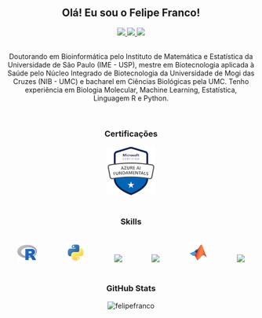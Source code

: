 <h2 align="center">
    Olá! Eu sou o Felipe Franco! 
</h2>

<div align="center">
    <a href="https://www.linkedin.com/in/felipe-franco-19587211a/" >
        <img src="https://img.shields.io/badge/LinkedIn-%230077B5.svg?&style=for-the-badge&logo=linkedin&logoColor=white" />
    </a>
    <a href="https://www.researchgate.net/profile/Felipe-Franco-5" >
        <img  src="https://img.shields.io/badge/ResearchGate-74aa9c.svg?&style=for-the-badge&logo=researchgate&logoColor=white" />
    </a>
    <a href="http://lattes.cnpq.br/1120115703751866" >
        <img src="https://img.shields.io/badge/Lattes-4285F4.svg?&style=for-the-badge&logo=lattes&logoColor=white" />
    </a>
</div>
<br>

<p align="center">Doutorando em Bioinformática pelo Instituto de Matemática e Estatística da Universidade de São Paulo (IME - USP), mestre em Biotecnologia aplicada à Saúde pelo Núcleo Integrado de Biotecnologia da Universidade de Mogi das Cruzes (NIB - UMC) e bacharel em Ciências Biológicas pela UMC. Tenho experiência em Biologia Molecular, Machine Learning, Estatística, Linguagem R e Python.</p>
<br>

<h3 align="center">Certificações</h3>
<div align="center">
    <img height="100" src="https://github.com/felipeoliveirafranco/felipeoliveirafranco/blob/main/image01.png" /> </a>
</div>
<br>

<h3 align="center">Skills</h3>
<br>
<div align="center">
    <img height="40" src="https://raw.githubusercontent.com/devicons/devicon/master/icons/r/r-original.svg">
    &nbsp;&nbsp;&nbsp;&nbsp;&nbsp;&nbsp;&nbsp;&nbsp;&nbsp;&nbsp;&nbsp;&nbsp;&nbsp;
    <img height="40" src="https://raw.githubusercontent.com/devicons/devicon/master/icons/python/python-original.svg">
    &nbsp;&nbsp;&nbsp;&nbsp;&nbsp;&nbsp;&nbsp;&nbsp;&nbsp;&nbsp;&nbsp;&nbsp;&nbsp;
    <img height="40" src="https://upload.wikimedia.org/wikipedia/commons/d/d5/Hey_Machine_Learning_Logo.png">
    &nbsp;&nbsp;&nbsp;&nbsp;&nbsp;&nbsp;&nbsp;&nbsp;&nbsp;&nbsp;&nbsp;&nbsp;&nbsp;
    <img height="40" src="https://cdn.icon-icons.com/icons2/2699/PNG/512/google_bigquery_logo_icon_168150.png">
    &nbsp;&nbsp;&nbsp;&nbsp;&nbsp;&nbsp;&nbsp;&nbsp;&nbsp;&nbsp;&nbsp;&nbsp;&nbsp;
    <img height="40" src="https://raw.githubusercontent.com/devicons/devicon/master/icons/matlab/matlab-original.svg">
    &nbsp;&nbsp;&nbsp;&nbsp;&nbsp;&nbsp;&nbsp;&nbsp;&nbsp;&nbsp;&nbsp;&nbsp;&nbsp;
    <img height="40" src="https://github.com/microsoft/PowerBI-Icons/blob/main/SVG/Power-BI.svg">
</div>
<br>

<h3 align="center">GitHub Stats</h3>
<p align="center">
    <img src="https://github-readme-stats.vercel.app/api?username=felipeoliveirafranco&theme=dark&hide=issues,contribs&show_icons=true&rank_icon=github&custom_title=Felipe_Franco_Stats&show_owner=true" alt="felipefranco" height="165" width="420"/>
</p>


